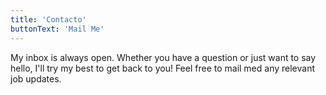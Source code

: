 ```yaml
---
title: 'Contacto'
buttonText: 'Mail Me'
---
```


My inbox is always open. Whether you have a question or just want to say hello, I'll try my best to get back to you! Feel free to mail med any relevant job updates.
